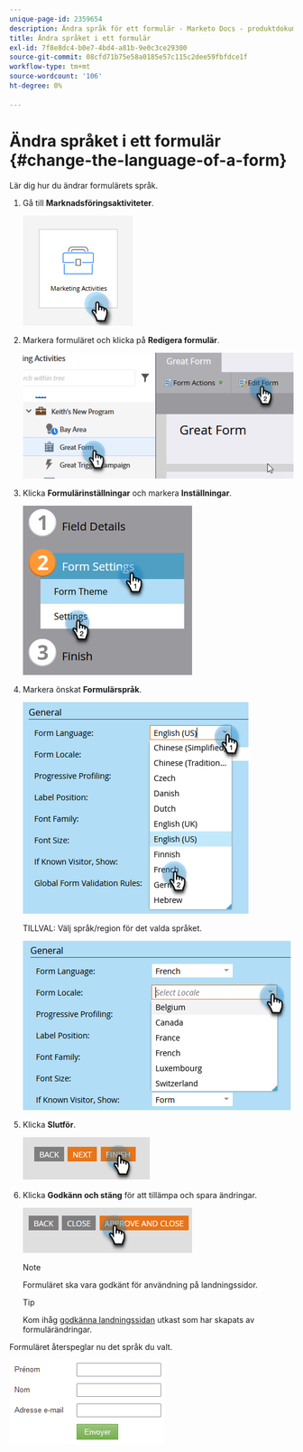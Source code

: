 ```yaml
---
unique-page-id: 2359654
description: Ändra språk för ett formulär - Marketo Docs - produktdokumentation
title: Ändra språket i ett formulär
exl-id: 7f8e8dc4-b0e7-4bd4-a81b-9e0c3ce29300
source-git-commit: 08cfd71b75e58a0185e57c115c2dee59fbfdce1f
workflow-type: tm+mt
source-wordcount: '106'
ht-degree: 0%

---
```


# Ändra språket i ett formulär {#change-the-language-of-a-form}

Lär dig hur du ändrar formulärets språk.

1. Gå till **Marknadsföringsaktiviteter**.

   ![](assets/change-the-language-of-a-form-1.png)

1. Markera formuläret och klicka på **Redigera formulär**.

   ![](assets/change-the-language-of-a-form-2.png)

1. Klicka **Formulärinställningar** och markera **Inställningar**.

   ![](assets/change-the-language-of-a-form-3.png)

1. Markera önskat **Formulärspråk**.

   ![](assets/change-the-language-of-a-form-4.png)

   TILLVAL: Välj språk/region för det valda språket.

   ![](assets/change-the-language-of-a-form-5.png)

1. Klicka **Slutför**.

   ![](assets/change-the-language-of-a-form-6.png)

1. Klicka **Godkänn och stäng** för att tillämpa och spara ändringar.

   ![](assets/change-the-language-of-a-form-7.png)

   >[!NOTE]
   >
   >Formuläret ska vara godkänt för användning på landningssidor.

   >[!TIP]
   >
   >Kom ihåg [godkänna landningssidan](/help/marketo/product-docs/demand-generation/landing-pages/understanding-landing-pages/approve-unapprove-or-delete-a-landing-page.md) utkast som har skapats av formulärändringar.

Formuläret återspeglar nu det språk du valt.

![](assets/change-the-language-of-a-form-8.png)

